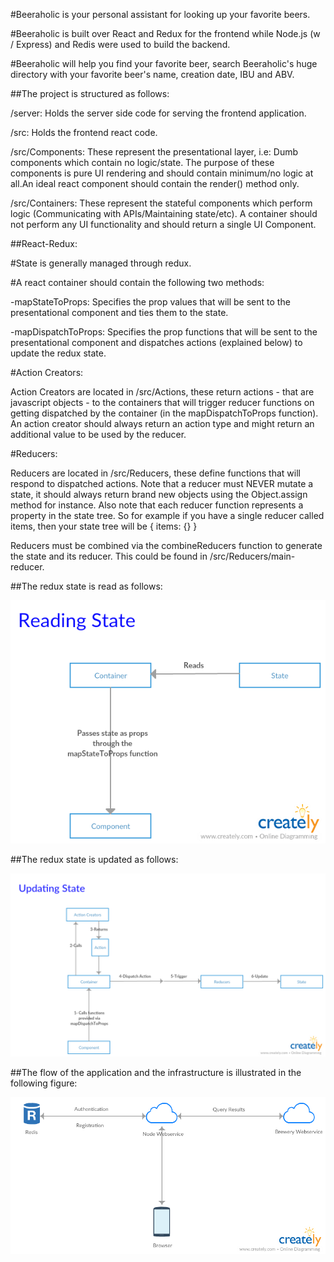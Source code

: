 #Beeraholic is your personal assistant for looking up your favorite beers.

#Beeraholic is built over React and Redux for the frontend while Node.js (w / Express) and Redis were used to build the backend.

#Beeraholic will help you find your favorite beer, search Beeraholic's huge directory with your favorite beer's name, creation date, IBU and ABV.

##The project is structured as follows:

/server: Holds the server side code for serving the frontend application.

/src: Holds the frontend react code.

/src/Components: These represent the presentational layer, i.e: Dumb components which contain no logic/state. The purpose of these components is pure UI rendering and should contain minimum/no logic at all.An ideal react component should contain the render() method only.

/src/Containers: These represent the stateful components which perform logic (Communicating with APIs/Maintaining state/etc). A container should not perform any UI functionality and should return a single UI Component.

##React-Redux:

#State is generally managed through redux.

#A react container should contain the following two methods:

-mapStateToProps: Specifies the prop values that will be sent to the presentational component and ties them to the state.

-mapDispatchToProps: Specifies the prop functions that will be sent to the presentational component and dispatches actions (explained below) to update the redux state.

#Action Creators:

Action Creators are located in /src/Actions, these return actions - that are javascript objects - to the containers that will trigger reducer functions on getting dispatched by the container (in the mapDispatchToProps function). An action creator should always return an action type and might return an additional value to be used by the reducer.

#Reducers:

Reducers are located in /src/Reducers, these define functions that will respond to dispatched actions. Note that a reducer must NEVER mutate a state, it should always return brand new objects using the Object.assign method for instance. Also note that each reducer function represents a property in the state tree. So for example if you have a single reducer called items, then your state tree will be { items: {} }

Reducers must be combined via the combineReducers function to generate the state and its reducer. This could be found in /src/Reducers/main-reducer.

##The redux state is read as follows:

![alt text](https://raw.githubusercontent.com/asarnaout/beeraholic/master/ReadState.png)

##The redux state is updated as follows:

![alt text](https://raw.githubusercontent.com/asarnaout/beeraholic/master/UpdateState.png)

##The flow of the application and the infrastructure is illustrated in the following figure:

![alt text](https://raw.githubusercontent.com/asarnaout/beeraholic/master/Infrastructure.png)